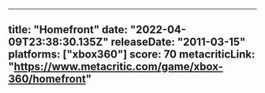 
---
title: "Homefront"
date: "2022-04-09T23:38:30.135Z"
releaseDate: "2011-03-15"
platforms: ["xbox360"]
score: 70
metacriticLink: "https://www.metacritic.com/game/xbox-360/homefront"
---
